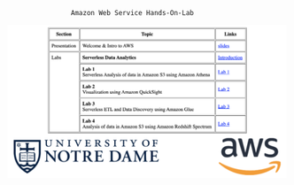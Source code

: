                     Amazon Web Service Hands-On-Lab

![Image description](https://github.com/zshi74/Data/blob/master/WechatIMG711.png)
